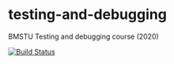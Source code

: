 # testing-and-debugging
BMSTU Testing and debugging course (2020)

[![Build Status](https://travis-ci.com/oljakon/testing-and-debugging.svg?token=YTvzLWby5DZFKqF4xJqq&branch=master)](https://travis-ci.com/oljakon/testing-and-debugging)
